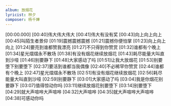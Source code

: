 ```yaml
---
album: 放烟花
lyricist: 林夕
composer: 杨千嬅
---
```


[00:00.000]
[00:40]伟大伟大伟大
[00:41]伟大有没有奖
[00:43]向上向上向上
[00:45]叫陌生者景仰
[01:19]震撼震撼震撼
[01:21]震撼你便怕掌
[01:23]向上向上向上
[01:24]要亮到谁都赞我漂亮
[01:27]不只得到你赞赏
[01:32]谁都有个晚上
[01:34]星光熠熠永不散场
[01:38]有没有烟花继续放烟花
[01:43]耗尽能量大叫直到沙哑
[01:46]别要静下
[01:48]大家感动了吗
[01:51]让我大放烟花
[01:53]别要堕下别要堕下
[02:37]要活到谁都当我偶像
[02:40]不必稀罕你赞赏
[02:44]谁都有个晚上
[02:47]星光熠熠永不散场
[02:51]有没有烟花继续放烟花
[02:56]耗尽能量大叫直到沙哑
[02:59]别要静下
[03:01]大家感动了吗
[03:04]我是你烟花别要静下
[03:07]值得惊动你吗
[03:11]继续放烟花别要堕下
[03:14]别要堕下
[04:29]就大声喧哗大声喧哗
[04:32]大声喧哗
[04:35]就大声喧哗大声喧哗
[04:38]可感动你吗
